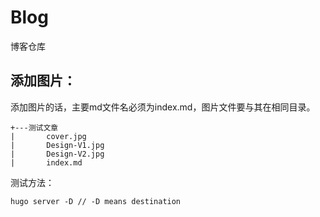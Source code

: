 # Blog
博客仓库

## 添加图片：

添加图片的话，主要md文件名必须为index.md，图片文件要与其在相同目录。

```text
+---测试文章
|       cover.jpg
|       Design-V1.jpg
|       Design-V2.jpg
|       index.md
```

测试方法：

```
hugo server -D // -D means destination
```

